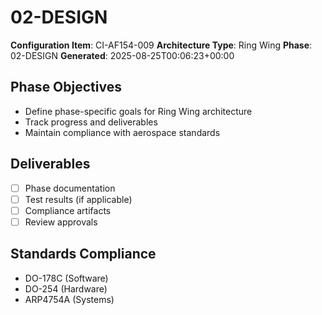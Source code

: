 # 02-DESIGN

**Configuration Item**: CI-AF154-009
**Architecture Type**: Ring Wing
**Phase**: 02-DESIGN
**Generated**: 2025-08-25T00:06:23+00:00

## Phase Objectives
- Define phase-specific goals for Ring Wing architecture
- Track progress and deliverables
- Maintain compliance with aerospace standards

## Deliverables
- [ ] Phase documentation
- [ ] Test results (if applicable)
- [ ] Compliance artifacts
- [ ] Review approvals

## Standards Compliance
- DO-178C (Software)
- DO-254 (Hardware)
- ARP4754A (Systems)
